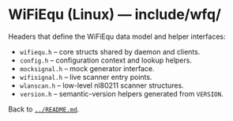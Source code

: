 # WiFiEqu (Linux) — include/wfq/

Headers that define the WiFiEqu data model and helper interfaces:

- `wifiequ.h` – core structs shared by daemon and clients.
- `config.h` – configuration context and lookup helpers.
- `mocksignal.h` – mock generator interface.
- `wifisignal.h` – live scanner entry points.
- `wlanscan.h` – low-level nl80211 scanner structures.
- `version.h` – semantic-version helpers generated from `VERSION`.

Back to [`../README.md`](../README.md).
